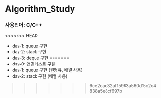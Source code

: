 # Algorithm_Study

### 사용언어: C/C++

<<<<<<< HEAD
- day-1: queue 구현
- day-2: stack 구현
- day-3: deque 구현
=======
- day-0: 연결리스트 구현
- day-1: queue 구현 (원형큐, 배열 사용)
- day-2: stack 구현 (배열 사용)
>>>>>>> 6ce2cad32af15963a560d15c2c4838a5e8cf697b
